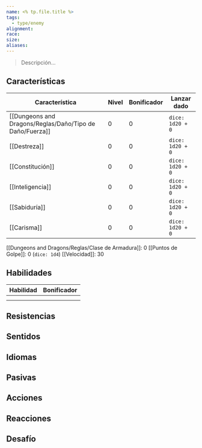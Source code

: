 ```yaml
---
name: <% tp.file.title %>
tags:
  - type/enemy
alignment: 
race: 
size: 
aliases:
---
```

> Descripción...
## Características
| Característica   | Nivel | Bonificador | Lanzar dado |
| ---------------- | ----- | ----------- | ----------- |
| [[Dungeons and Dragons/Reglas/Daño/Tipo de Daño/Fuerza]]       | 0     | 0           | `dice: 1d20 + 0` |
| [[Destreza]]     | 0     | 0           | `dice: 1d20 + 0`            |
| [[Constitución]] | 0     | 0           | `dice: 1d20 + 0`            |
| [[Inteligencia]] | 0     | 0           | `dice: 1d20 + 0`            |
| [[Sabiduría]]    | 0     | 0           | `dice: 1d20 + 0`            |
| [[Carisma]]      | 0     | 0           | `dice: 1d20 + 0`            |

[[Dungeons and Dragons/Reglas/Clase de Armadura]]: 0
[[Puntos de Golpe]]: 0 (`dice: 1d4`)
[[Velocidad]]: 30
## Habilidades
| Habilidad | Bonificador |
| --------- | ----------- |
|           |             |
|           |             |
## Resistencias

## Sentidos

## Idiomas

## Pasivas

## Acciones

## Reacciones

## Desafío
